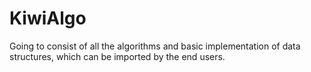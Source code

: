 # KiwiAlgo
Going to consist of all the algorithms and basic implementation of data structures, which can be imported by the end users.
